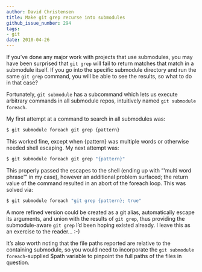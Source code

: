 ```yaml
---
author: David Christensen
title: Make git grep recurse into submodules
github_issue_number: 294
tags:
- git
date: 2010-04-26
---
```


If you’ve done any major work with projects that use submodules, you may have been surprised that `git grep` will fail to return matches that match in a submodule itself. If you go into the specific submodule directory and run the same `git grep` command, you will be able to see the results, so what to do in that case?

Fortunately, `git submodule` has a subcommand which lets us execute arbitrary commands in all submodule repos, intuitively named `git submodule foreach`.

My first attempt at a command to search in all submodules was:

```bash
$ git submodule foreach git grep {pattern}
```

This worked fine, except when {pattern} was multiple words or otherwise needed shell escaping. My next attempt was:

```bash
$ git submodule foreach git grep "{pattern}"
```

This properly passed the escapes to the shell (ending up with “'multi word phrase'” in my case), however an additional problem surfaced; the return value of the command resulted in an abort of the foreach loop. This was solved via:

```bash
$ git submodule foreach "git grep {pattern}; true"
```

A more refined version could be created as a git alias, automatically escape its arguments, and union with the results of `git grep`, thus providing the submodule-aware `git grep` I’d been hoping existed already. I leave this as an exercise to the reader... :-)

It’s also worth noting that the file paths reported are relative to the containing submodule, so you would need to incorporate the `git submodule foreach`-supplied $path variable to pinpoint the full paths of the files in question.
